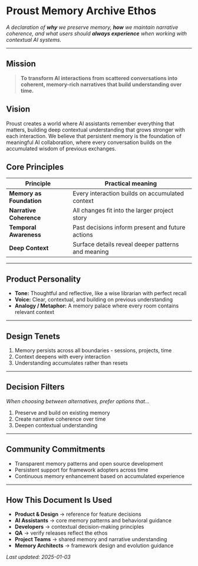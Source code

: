 # Proust Memory Archive Ethos

_A declaration of **why** we preserve memory, **how** we maintain narrative coherence, and what users should **always experience** when working with contextual AI systems._

---

## Mission
> **To transform AI interactions from scattered conversations into coherent, memory-rich narratives that build understanding over time.**

## Vision
Proust creates a world where AI assistants remember everything that matters, building deep contextual understanding that grows stronger with each interaction. We believe that persistent memory is the foundation of meaningful AI collaboration, where every conversation builds on the accumulated wisdom of previous exchanges.

## Core Principles

| Principle                | Practical meaning                                   |
| ------------------------ | --------------------------------------------------- |
| **Memory as Foundation** | Every interaction builds on accumulated context     |
| **Narrative Coherence**  | All changes fit into the larger project story      |
| **Temporal Awareness**   | Past decisions inform present and future actions    |
| **Deep Context**         | Surface details reveal deeper patterns and meaning |

---

## Product Personality

- **Tone:** Thoughtful and reflective, like a wise librarian with perfect recall
- **Voice:** Clear, contextual, and building on previous understanding
- **Analogy / Metaphor:** A memory palace where every room contains relevant context

---

## Design Tenets

1. Memory persists across all boundaries - sessions, projects, time
2. Context deepens with every interaction 
3. Understanding accumulates rather than resets

---

## Decision Filters  
_When choosing between alternatives, prefer options that…_

1. Preserve and build on existing memory
2. Create narrative coherence over time
3. Deepen contextual understanding

---

## Community Commitments

- Transparent memory patterns and open source development
- Persistent support for framework adopters across time
- Continuous memory enhancement based on accumulated experience

---

## How This Document Is Used

- **Product & Design**     → reference for feature decisions
- **AI Assistants**        → core memory patterns and behavioral guidance
- **Developers**           → contextual decision-making principles  
- **QA**                   → verify releases reflect the ethos  
- **Project Teams**        → shared memory and narrative understanding
- **Memory Architects**    → framework design and evolution guidance

_Last updated: 2025-01-03_